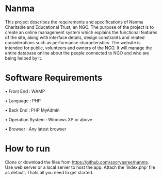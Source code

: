 # Nanma

This project describes the requirements and specifications of Nanma Charitable and
Educational Trust, an NGO. The purpose of the project is to create an online management
system which explains the functional features of the site, along with interface details,
design constraints and related considerations such as performance characteristics. The
website is intended for public, volunteers and owners of the NGO. It will manage the
entire database online about the people connected to NGO and who are being helped by
it. 

# Software Requirements
•	Front End : WAMP

•	Language : PHP

•	Back End : PHP MyAdmin

•	Operation System : Windows XP or above

•	Browser : Any latest browser

# How to run
Clone or download the files from https://github.com/sooryasree/nanma. Use web server or a local server to host the app. Attach the 'index.php' file as default. Thats all you need to get started.
